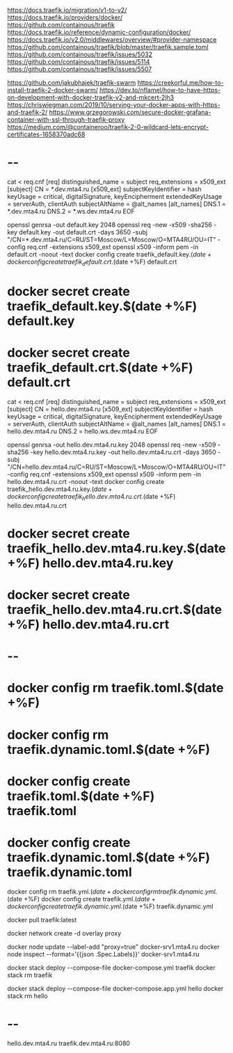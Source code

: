 https://docs.traefik.io/migration/v1-to-v2/
https://docs.traefik.io/providers/docker/
https://github.com/containous/traefik
https://docs.traefik.io/reference/dynamic-configuration/docker/
https://docs.traefik.io/v2.0/middlewares/overview/#provider-namespace
https://github.com/containous/traefik/blob/master/traefik.sample.toml
https://github.com/containous/traefik/issues/5032
https://github.com/containous/traefik/issues/5114
https://github.com/containous/traefik/issues/5507

https://github.com/jakubhajek/traefik-swarm
https://creekorful.me/how-to-install-traefik-2-docker-swarm/
https://dev.to/nflamel/how-to-have-https-on-development-with-docker-traefik-v2-and-mkcert-2jh3
https://chriswiegman.com/2019/10/serving-your-docker-apps-with-https-and-traefik-2/
https://www.grzegorowski.com/secure-docker-grafana-container-with-ssl-through-traefik-proxy
https://medium.com/@containeroo/traefik-2-0-wildcard-lets-encrypt-certificates-1658370adc68

# --

cat <<EOF > req.cnf
[req]
distinguished_name = subject
req_extensions = x509_ext
[subject]
CN = *.dev.mta4.ru
[x509_ext]
subjectKeyIdentifier = hash
keyUsage = critical, digitalSignature, keyEncipherment
extendedKeyUsage = serverAuth, clientAuth
subjectAltName = @alt_names
[alt_names]
DNS.1 = *.dev.mta4.ru
DNS.2 = *.ws.dev.mta4.ru
EOF

openssl genrsa -out default.key 2048
openssl req -new -x509 -sha256 -key default.key -out default.crt -days 3650 -subj "/CN=*.dev.mta4.ru/C=RU/ST=Moscow/L=Moscow/O=MTA4RU/OU=IT" -config req.cnf -extensions x509_ext
openssl x509 -inform pem -in default.crt -noout -text
docker config create traefik_default.key.$(date +%F) default.key
docker config create traefik_default.crt.$(date +%F) default.crt
# docker secret create traefik_default.key.$(date +%F) default.key
# docker secret create traefik_default.crt.$(date +%F) default.crt

cat <<EOF > req.cnf
[req]
distinguished_name = subject
req_extensions = x509_ext
[subject]
CN = hello.dev.mta4.ru
[x509_ext]
subjectKeyIdentifier = hash
keyUsage = critical, digitalSignature, keyEncipherment
extendedKeyUsage = serverAuth, clientAuth
subjectAltName = @alt_names
[alt_names]
DNS.1 = hello.dev.mta4.ru
DNS.2 = hello.ws.dev.mta4.ru
EOF

openssl genrsa -out hello.dev.mta4.ru.key 2048
openssl req -new -x509 -sha256 -key hello.dev.mta4.ru.key -out hello.dev.mta4.ru.crt -days 3650 -subj "/CN=hello.dev.mta4.ru/C=RU/ST=Moscow/L=Moscow/O=MTA4RU/OU=IT" -config req.cnf -extensions x509_ext
openssl x509 -inform pem -in hello.dev.mta4.ru.crt -noout -text
docker config create traefik_hello.dev.mta4.ru.key.$(date +%F) hello.dev.mta4.ru.key
docker config create traefik_hello.dev.mta4.ru.crt.$(date +%F) hello.dev.mta4.ru.crt
# docker secret create traefik_hello.dev.mta4.ru.key.$(date +%F) hello.dev.mta4.ru.key
# docker secret create traefik_hello.dev.mta4.ru.crt.$(date +%F) hello.dev.mta4.ru.crt

# --

# docker config rm traefik.toml.$(date +%F)
# docker config rm traefik.dynamic.toml.$(date +%F)
# docker config create traefik.toml.$(date +%F) traefik.toml
# docker config create traefik.dynamic.toml.$(date +%F) traefik.dynamic.toml

docker config rm traefik.yml.$(date +%F)
docker config rm traefik.dynamic.yml.$(date +%F)
docker config create traefik.yml.$(date +%F) traefik.yml
docker config create traefik.dynamic.yml.$(date +%F) traefik.dynamic.yml

docker pull traefik:latest

docker network create -d overlay proxy

docker node update --label-add "proxy=true" docker-srv1.mta4.ru
docker node inspect --format='{{json .Spec.Labels}}' docker-srv1.mta4.ru

docker stack deploy --compose-file docker-compose.yml traefik
docker stack rm traefik

docker stack deploy --compose-file docker-compose.app.yml hello
docker stack rm hello

# --

hello.dev.mta4.ru
traefik.dev.mta4.ru:8080

